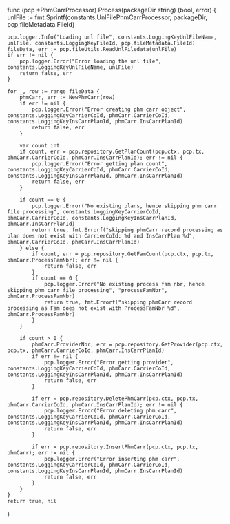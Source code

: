 
func (pcp *PhmCarrProcessor) Process(packageDir string) (bool, error) {
	unlFile := fmt.Sprintf(constants.UnlFilePhmCarrProcessor, packageDir, pcp.fileMetadata.FileId)

	pcp.logger.Info("Loading unl file", constants.LoggingKeyUnlFileName, unlFile, constants.LoggingKeyFileId, pcp.fileMetadata.FileId)
	fileData, err := pcp.fileUtils.ReadUnlFiledata(unlFile)
	if err != nil {
		pcp.logger.Error("Error loading the unl file", constants.LoggingKeyUnlFileName, unlFile)
		return false, err
	}

	for _, row := range fileData {
		phmCarr, err := NewPhmCarr(row)
		if err != nil {
			pcp.logger.Error("Error creating phm carr object", constants.LoggingKeyCarrierCoId, phmCarr.CarrierCoId, constants.LoggingKeyInsCarrPlanId, phmCarr.InsCarrPlanId)
			return false, err
		}

		var count int
		if count, err = pcp.repository.GetPlanCount(pcp.ctx, pcp.tx, phmCarr.CarrierCoId, phmCarr.InsCarrPlanId); err != nil {
			pcp.logger.Error("Error getting plan count", constants.LoggingKeyCarrierCoId, phmCarr.CarrierCoId, constants.LoggingKeyInsCarrPlanId, phmCarr.InsCarrPlanId)
			return false, err
		}

		if count == 0 {
			pcp.logger.Error("No existing plans, hence skipping phm carr file processing", constants.LoggingKeyCarrierCoId, phmCarr.CarrierCoId, constants.LoggingKeyInsCarrPlanId, phmCarr.InsCarrPlanId)
			return true, fmt.Errorf("skipping phmCarr record processing as plan does not exist with CarrierCoId: %d and InsCarrPlan %d", phmCarr.CarrierCoId, phmCarr.InsCarrPlanId)
		} else {
			if count, err = pcp.repository.GetFamCount(pcp.ctx, pcp.tx, phmCarr.ProcessFamNbr); err != nil {
				return false, err
			}
			if count == 0 {
				pcp.logger.Error("No existing process fam nbr, hence skipping phm carr file processing", "processFamNbr", phmCarr.ProcessFamNbr)
				return true, fmt.Errorf("skipping phmCarr record processing as Fam does not exist with ProcessFamNbr %d", phmCarr.ProcessFamNbr)
			}
		}

		if count > 0 {
			phmCarr.ProviderNbr, err = pcp.repository.GetProvider(pcp.ctx, pcp.tx, phmCarr.CarrierCoId, phmCarr.InsCarrPlanId)
			if err != nil {
				pcp.logger.Error("Error getting provider", constants.LoggingKeyCarrierCoId, phmCarr.CarrierCoId, constants.LoggingKeyInsCarrPlanId, phmCarr.InsCarrPlanId)
				return false, err
			}

			if err = pcp.repository.DeletePhmCarr(pcp.ctx, pcp.tx, phmCarr.CarrierCoId, phmCarr.InsCarrPlanId); err != nil {
				pcp.logger.Error("Error deleting phm carr", constants.LoggingKeyCarrierCoId, phmCarr.CarrierCoId, constants.LoggingKeyInsCarrPlanId, phmCarr.InsCarrPlanId)
				return false, err
			}

			if err = pcp.repository.InsertPhmCarr(pcp.ctx, pcp.tx, phmCarr); err != nil {
				pcp.logger.Error("Error inserting phm carr", constants.LoggingKeyCarrierCoId, phmCarr.CarrierCoId, constants.LoggingKeyInsCarrPlanId, phmCarr.InsCarrPlanId)
				return false, err
			}
		}
	}
	return true, nil
}
